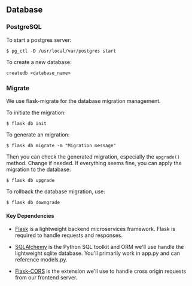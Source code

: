 ## Database

### PostgreSQL

To start a postgres server:

```$ pg_ctl -D /usr/local/var/postgres start```

To create a new database:

```createdb <database_name>```

### Migrate

We use flask-migrate for the database migration management. 

To initiate the migration:

```$ flask db init```

To generate an  migration:

```$ flask db migrate -m "Migration message"```

Then you can check the generated migration, especially the `upgrade()` method. Change if needed. If everything seems fine, you can apply the migration to the database:

```$ flask db upgrade```

To rollback the database migration, use:

```$ flask db downgrade```


#### Key Dependencies

- [Flask](http://flask.pocoo.org/) is a lightweight backend microservices framework. Flask is required to handle requests and responses.

- [SQLAlchemy](https://www.sqlalchemy.org/) is the Python SQL toolkit and ORM we'll use handle the lightweight sqlite database. You'll primarily work in app.py and can reference models.py.

- [Flask-CORS](https://flask-cors.readthedocs.io/en/latest/#) is the extension we'll use to handle cross origin requests from our frontend server.